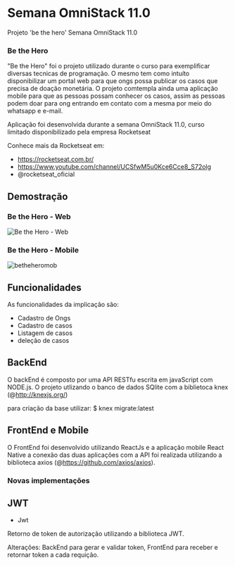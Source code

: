 # Semana OmniStack 11.0
Projeto 'be the hero' Semana OmniStack 11.0




### Be the Hero

"Be the Hero" foi o projeto utilizado durante o curso para exemplificar diversas tecnicas de programação. O mesmo tem como intuíto
disponibilizar um portal web para que ongs possa publicar os casos que precisa de doação monetária. O projeto comtempla ainda
uma aplicação mobile para que as pessoas possam conhecer os casos, assim as pessoas podem doar para ong entrando em contato com a mesma
por meio do whatsapp e e-mail. 
 
Aplicação foi desenvolvida durante a semana OmniStack 11.0, curso limitado disponibilizado pela empresa Rocketseat

Conhece mais da Rocketseat em: 

- https://rocketseat.com.br/
- https://www.youtube.com/channel/UCSfwM5u0Kce6Cce8_S72olg
- @rocketseat_oficial

## Demostração

### Be the Hero - Web

![Be the Hero - Web](https://user-images.githubusercontent.com/32484259/81361553-096f7080-90b5-11ea-9bdf-c31db6f71713.gif)

### Be the Hero - Mobile

![betheheromob](https://user-images.githubusercontent.com/32484259/81362420-3886e180-90b7-11ea-8891-e4564600caa7.gif)


## Funcionalidades

As funcionalidades da implicação são:

 - Cadastro de Ongs
 - Cadastro de casos
 - Listagem de casos
 - deleção de casos


## BackEnd

O backEnd é composto por uma API RESTfu escrita em javaScript com NODE.js.
O projeto utlizando o banco de dados SQlite com a biblietoca knex (@http://knexjs.org/)

para criação da base utilizar:
$ knex migrate:latest

## FrontEnd e Mobile

O FrontEnd foi desenvolvido utilizando ReactJs e a aplicação mobile React Native a conexão das duas aplicações com a API
foi realizada utilizando a biblioteca axios (@https://github.com/axios/axios).



### Novas implementações

## JWT

+ Jwt

Retorno de token de autorização utilizando a biblioteca JWT. 

Alterações: BackEnd para gerar e validar token,  FrontEnd para receber e retornar token a cada requição. 



